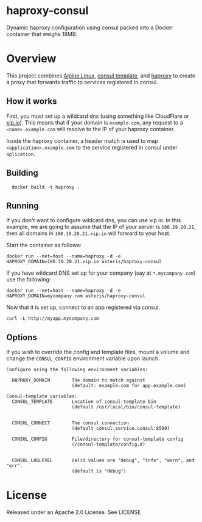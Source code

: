 # haproxy-consul
Dynamic haproxy configuration using consul packed into a Docker container that weighs 18MB. 

# Overview 
This project combines [Alpine Linux](https://www.alpinelinux.org), [consul template](https://github.com/hashicorp/consul-template), and [haproxy](http://haproxy.org) 
to create a proxy that forwards traffic to services registered in consul.


## How it works

First, you must set up a wildcard dns (using something like CloudFlare or [xip.io](http://xip.io)). This means that if your domain is `example.com`, any request to  a `<name>.example.com` will resolve to the IP of your haproxy container. 

Inside the haproxy container, a header match is used to map `<application>.example.com` to the service registered in consul under `aplication`.

## Building

```
  docker build -t haproxy . 
```


## Running 
If you don't want to configure wildcard dns, you can use xip.io. In this example, we are going to assume that the IP of your server is `180.19.20.21`, then all domains in `180.19.20.21.xip.io` will forward to your host. 

Start the container as follows:

```
docker run --net=host --name=haproxy -d -e HAPROXY_DOMAIN=180.19.20.21.xip.io asteris/haproxy-consul

```

If you have wildcard DNS set up for your company (say at `*.mycompany.com`) use the following:

```
docker run --net=host --name=haproxy -d -e HAPROXY_DOMAIN=mycompany.com asteris/haproxy-consul  
```

Now that it is set up, connect to an app registered via consul. 

```
curl -L http://myapp.mycompany.com
```

## Options
If you wish to override the config and template files, mount a volume and change the `CONSUL_CONFIG` environment variable upon launch. 


```
Configure using the following environment variables:

  HAPROXY_DOMAIN        The domain to match against
                        (default: example.com for app.example.com)

Consul-template variables:
  CONSUL_TEMPLATE       Location of consul-template bin 
                        (default /usr/local/bin/consul-template)


  CONSUL_CONNECT        The consul connection
                        (default consul.service.consul:8500)

  CONSUL_CONFIG         File/directory for consul-template config
                        (/consul-template/config.d)


  CONSUL_LOGLEVEL       Valid values are "debug", "info", "warn", and "err".
                        (default is "debug")

```


# License
Released under an Apache 2.0 License. See LICENSE



